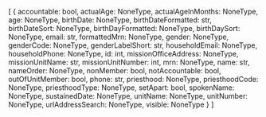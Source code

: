[
  {
    accountable: bool,
    actualAge: NoneType,
    actualAgeInMonths: NoneType,
    age: NoneType,
    birthDate: NoneType,
    birthDateFormatted: str,
    birthDateSort: NoneType,
    birthDayFormatted: NoneType,
    birthDaySort: NoneType,
    email: str,
    formattedMrn: NoneType,
    gender: NoneType,
    genderCode: NoneType,
    genderLabelShort: str,
    householdEmail: NoneType,
    householdPhone: NoneType,
    id: int,
    missionOfficeAddress: NoneType,
    missionUnitName: str,
    missionUnitNumber: int,
    mrn: NoneType,
    name: str,
    nameOrder: NoneType,
    nonMember: bool,
    notAccountable: bool,
    outOfUnitMember: bool,
    phone: str,
    priesthood: NoneType,
    priesthoodCode: NoneType,
    priesthoodType: NoneType,
    setApart: bool,
    spokenName: NoneType,
    sustainedDate: NoneType,
    unitName: NoneType,
    unitNumber: NoneType,
    urlAddressSearch: NoneType,
    visible: NoneType
  }
]